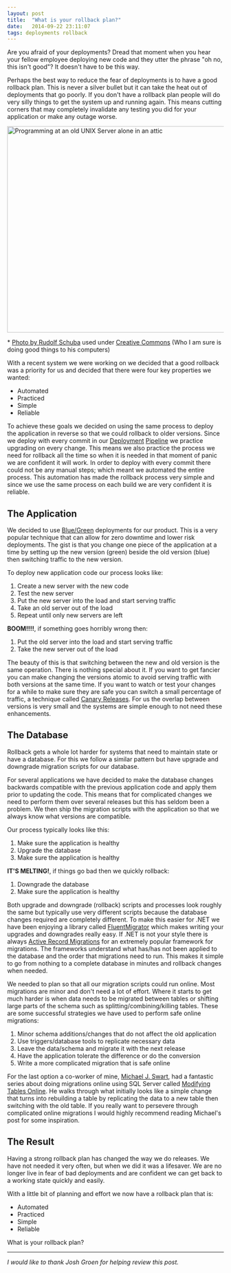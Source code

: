 ```yaml
---
layout: post
title:  "What is your rollback plan?"
date:   2014-09-22 23:11:07
tags: deployments rollback
---
```

Are you afraid of your deployments? Dread that moment when you hear your fellow
employee deploying new code and they utter the phrase "oh no, this isn't good"?
It doesn't have to be this way.

Perhaps the best way to reduce the fear of deployments is to have a good
rollback plan. This is never a silver bullet but it can take the heat out of
deployments that go poorly. If you don't have a rollback plan people will do
very silly things to get the system up and running again. This means cutting
corners that may completely invalidate any testing you did for your
application or make any outage worse.

<a href="https://www.flickr.com/photos/rudolf_schuba/153225000" style="display: inline" title="UNIX - Server Photo by Rudolf Schuba used under Creative Commons from Flickr">
	<img src="https://c1.staticflickr.com/1/44/153225000_698c62c38a_z.jpg?zz=1" width="640" height="480" alt="Programming at an old UNIX Server alone in an attic">
</a>

<p>
* <a href="https://www.flickr.com/photos/rudolf_schuba/153225000" style="display: inline" title="UNIX - Server used under Creative Commons from Flickr">Photo by Rudolf Schuba</a> used under <a href="https://creativecommons.org/licenses/by/2.0/">Creative Commons</a> (Who I am sure is doing good things to his computers)
</p>

With a recent system we were working on we decided that a good rollback was a
priority for us and decided that there were four key properties we wanted:

* Automated
* Practiced
* Simple
* Reliable

To achieve these goals we decided on using the same process to deploy the
application in reverse so that we could rollback to older versions. Since we
deploy with every commit in our [Deployment][deployment] [Pipeline][pipeline]
we practice upgrading on every change. This means we also practice the process
we need for rollback all the time so when it is needed in that moment of
panic we are confident it will work. In order to deploy with every commit
there could not be any manual steps; which meant we automated the entire
process. This automation has made the rollback process very simple and
since we use the same process on each build we are very confident it is
reliable.

The Application
-------------------------------------------------------------------------------

We decided to use [Blue/Green][blue-green]
deployments for our product. This is a very popular technique that can allow
for zero downtime and lower risk deployments. The gist is that you change one piece of
the application at a time by setting up the new version (green) beside the old
version (blue) then switching traffic to the new version.

To deploy new application code our process looks like:

1. Create a new server with the new code
1. Test the new server
1. Put the new server into the load and start serving traffic
1. Take an old server out of the load
1. Repeat until only new servers are left

**BOOM!!!!**, if something goes horribly wrong then:

1. Put the old server into the load and start serving traffic
1. Take the new server out of the load

The beauty of this is that switching between the new and old version is the
same operation. There is nothing special about it. If you want to get fancier
you can make changing the versions atomic to avoid serving traffic with both
versions at the same time. If you want to watch or test your changes for a
while to make sure they are safe you can switch a small percentage of traffic,
a technique called [Canary Releases][canary].
For us the overlap between versions is very small and the systems are simple
enough to not need these enhancements.

The Database
-------------------------------------------------------------------------------

Rollback gets a whole lot harder for systems that need to maintain state or
have a database. For this we follow a similar pattern but have upgrade and
downgrade migration scripts for our database.

For several applications we have decided to make the database changes backwards
compatible with the previous application code and apply them prior to updating
the code. This means that for complicated changes we need to perform them over
several releases but this has seldom been a problem. We then ship the migration
scripts with the application so that we always know what versions are
compatible.

Our process typically looks like this:

1. Make sure the application is healthy
1. Upgrade the database
1. Make sure the application is healthy

**IT'S MELTING!**, if things go bad then we quickly rollback:

1. Downgrade the database
1. Make sure the application is healthy

Both upgrade and downgrade (rollback) scripts and processes look roughly the
same but typically use very different scripts because the database changes
required are completely different. To make this easier for .NET we have been
enjoying a library called [FluentMigrator][fluent]
which makes writing your upgrades and downgrades really easy. If .NET is not
your style there is always [Active Record Migrations][active-record]
for an extremely popular framework for migrations. The frameworks understand
what has/has not been applied to the database and the order that migrations
need to run. This makes it simple to go from nothing to a complete database in
minutes and rollback changes when needed.

We needed to plan so that all our migration scripts could run online. Most
migrations are minor and don't need a lot of effort. Where it starts to get much
harder is when data needs to be migrated between tables or shifting large parts of
the schema such as splitting/combining/killing tables. These are some successful
strategies we have used to perform safe online migrations:

1. Minor schema additions/changes that do not affect the old application
1. Use triggers/database tools to replicate necessary data
1. Leave the data/schema and migrate it with the next release
1. Have the application tolerate the difference or do the conversion
1. Write a more complicated migration that is safe online

For the last option a co-worker of mine, [Michael J. Swart][swart],
had a fantastic series about doing migrations online using SQL Server called
[Modifying Tables Online][online-migrations].
He walks through what initially looks like a simple change that turns into
rebuilding a table by replicating the data to a new table then switching with
the old table. If you really want to persevere through complicated online
migrations I would highly recommend reading Michael's post for some
inspiration.

The Result
-------------------------------------------------------------------------------

Having a strong rollback plan has changed the way we do releases. We have not
needed it very often, but when we did it was a lifesaver. We are no longer live
in fear of bad deployments and are confident we can get back to a working state
quickly and easily.

With a little bit of planning and effort we now have a rollback plan that is:

* Automated
* Practiced
* Simple
* Reliable

What is your rollback plan?

<hr/>

*I would like to thank Josh Groen for helping review this post.*

[deployment]:        http://martinfowler.com/bliki/DeploymentPipeline.html
[pipeline]:          http://www.informit.com/articles/article.aspx?p=1621865
[blue-green]:        http://martinfowler.com/bliki/BlueGreenDeployment.html
[canary]:            http://martinfowler.com/bliki/CanaryRelease.html
[fluent]:            https://github.com/schambers/fluentmigrator/wiki
[active-record]:     http://guides.rubyonrails.org/migrations.html
[swart]:             http://michaeljswart.com
[online-migrations]: http://michaeljswart.com/2012/04/modifying-tables-online-part-1-migration-strategy/
